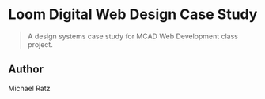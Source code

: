 # Loom Digital Web Design Case Study

> A design systems case study for MCAD Web Development class project. 

## Author

Michael Ratz
